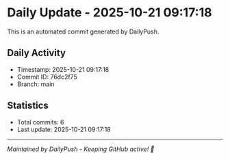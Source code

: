# Daily Update - 2025-10-21 09:17:18

This is an automated commit generated by DailyPush.

## Daily Activity
- Timestamp: 2025-10-21 09:17:18
- Commit ID: 76dc2f75
- Branch: main

## Statistics
- Total commits: 6
- Last update: 2025-10-21 09:17:18

---
*Maintained by DailyPush - Keeping GitHub active! 🚀*
